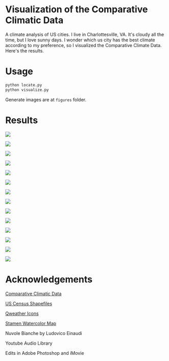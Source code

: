 # Visualization of the Comparative Climatic Data

A climate analysis of US cities. I live in Charlottesville, VA. It's cloudy all the time, but I love sunny days. I wonder which us city has the best climate according to my preference, so I visualized the Comparative Climate Data. Here's the results.

# Usage

```sh
python locate.py
python visualize.py
```

Generate images are at `figures` folder.

# Results

![](figures/1_cloud.png)

![](figures/2_rain.png)

![](figures/3_snow.png)

![](figures/4_humidity.png)

![](figures/5_wind.png)

![](figures/6_cold.png)

![](figures/7_hot.png)

![](figures/8_record_high.png)

![](figures/9_mean_maximum.png)

![](figures/10_average.png)

![](figures/11_mean_minimum.png)

![](figures/12_record_low.png)

![](figures/13_sunshine.png)

![](figures/14_precipitation.png)

# Acknowledgements

[Comparative Climatic Data](https://www.ncei.noaa.gov/products/land-based-station/comparative-climatic-data)

[US Census Shapefiles](https://github.com/joncutrer/geopandas-tutorial)

[Qweather Icons](https://github.com/qwd/WeatherIcon)

[Stamen Watercolor Map](http://maps.stamen.com/watercolor/)

Nuvole Bianche by Ludovico Einaudi

Youtube Audio Library

Edits in Adobe Photoshop and iMovie
